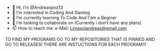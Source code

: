 - 👋 Hi, I’m @Andreaspoz13
- 👀 I’m interested in Coding And Gaming
- 🌱 I’m currently learning To Code And I'am a Beginer
- 💞️ I’m looking to collaborate on (Currently i don't have any plans)
- 📫 How to reach me: e-Mail: Limasolandreas@gmail.com

<!---
Andreaspoz13/Andreaspoz13 is a ✨ special ✨ repository because its `README.md` (this file) appears on your GitHub profile.
You can click the Preview link to take a look at your changes.
--->

TO FIND MY PROGRAMS GO TO MY REPOSITORIES THAT IS PINNED AND GO TO RELEASES! THERE ARE INSTUCTIONS FOR EACH PROGRAM!!!
